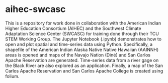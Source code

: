 # aihec-swcasc

This is a repository for work done in collaboration with the American Indian Higher Education Consortium (AIHEC) and the Southwest Climate Adaptation Science Center (SWCASC) for training done through their TCU STEM Working Group. The Jupyter Notebook (.ipynb) demonstrates how to open and plot spatial and time-series data using Python. Specifically, a shapefile of the American Indian Alaska Native Native Hawaiian (AAINNH) areas is opened and maps of the Navajo Nation (Diné) and San Carlos Apache Reservation are generated. Time-series data from a river gage on the Black River are also explored as an application. Finally, a map of the San Carlos Apache Reservation and San Carlos Apache College is created using folium.

